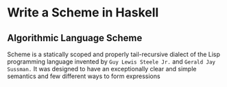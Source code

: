# Write a Scheme in Haskell
## Algorithmic Language Scheme

 Scheme is a statically scoped and properly tail-recursive dialect of the Lisp programming language invented by `Guy Lewis Steele Jr.` and `Gerald Jay Sussman.` It was designed to have an exceptionally clear and simple semantics and few different ways to form expressions


 